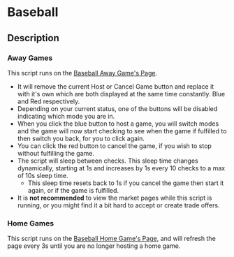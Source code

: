 # Baseball

## Description

### Away Games

This script runs on the [Baseball Away Game's Page](https://politicsandwar.com/obl/play/).
- It will remove the current Host or Cancel Game button and replace it with it's own which are both displayed at the same time constantly. Blue and Red respectively.
- Depending on your current status, one of the buttons will be disabled indicating which mode you are in.
- When you click the blue button to host a game, you will switch modes and the game will now start checking to see when the game if fulfilled to then switch you back, for you to click again.
- You can click the red button to cancel the game, if you wish to stop without fulfilling the game.
- The script will sleep between checks. This sleep time changes dynamically, starting at 1s and increases by 1s every 10 checks to a max of 10s sleep time.
  - This sleep time resets back to 1s if you cancel the game then start it again, or if the game is fulfilled.
- It is **not recommended** to view the market pages while this script is running, or you might find it a bit hard to accept or create trade offers.

### Home Games

This script runs on the [Baseball Home Game's Page](https://politicsandwar.com/obl/host/), and will refresh the page every 3s until you are no longer hosting a home game.
